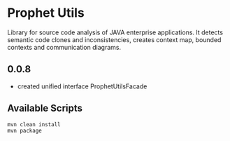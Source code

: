 # Prophet Utils

Library for source code analysis of JAVA enterprise applications. It detects semantic code clones and inconsistencies,
creates context map, bounded contexts and communication diagrams.

## 0.0.8
* created unified interface ProphetUtilsFacade

## Available Scripts

```bash
mvn clean install
mvn package
```